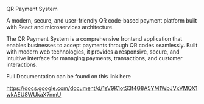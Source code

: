 QR Payment System

A modern, secure, and user-friendly QR code-based payment platform built with React and microservices architecture.

The QR Payment System is a comprehensive frontend application that enables businesses 
to accept payments through QR codes seamlessly. Built with modern web technologies, 
it provides a responsive, secure, and intuitive interface for managing payments, transactions, 
and customer interactions.

Full Documentation can be found on this link here

https://docs.google.com/document/d/1sV9K1otS3f4G8A5YM1WpJVxVMQX1wkAEU8WUkaX7nmU
